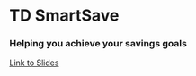 # TD SmartSave
### Helping you achieve your savings goals

[Link to Slides](https://docs.google.com/presentation/d/1w0bPU5Dsg-5hNDYxxEjAuTTuLbnTF71YyjBjTc5bUAk/edit?usp=sharing)
